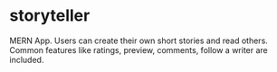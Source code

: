 # storyteller
MERN App. Users can create their own short stories and read others. Common features like ratings, preview, comments, follow a writer are included.
